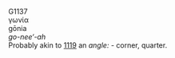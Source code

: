 G1137  
γωνία  
gōnia  
*go-nee‘-ah*  
Probably akin to [1119](g1119) an *angle:* - corner, quarter.  

